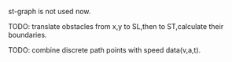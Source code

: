 st-graph is not used now.    </br>    

TODO: translate obstacles from x,y to SL,then to ST,calculate their boundaries.</br>     

TODO: combine discrete path points with speed data(v,a,t).    

